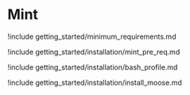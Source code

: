 # Mint

!include getting_started/minimum_requirements.md

!include getting_started/installation/mint_pre_req.md

!include getting_started/installation/bash_profile.md

!include getting_started/installation/install_moose.md
